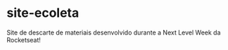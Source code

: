# site-ecoleta
 Site de descarte de materiais desenvolvido durante a Next Level Week da Rocketseat!

